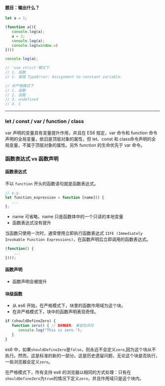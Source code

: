 #### 题目：输出什么？
```js
let a = 1;

(function a(){
   console.log(a);
   a = 2;
   console.log(a);
   console.log(window.a)
})()

console.log(a);

// 'use strict'模式下
// 1. 函数
// 2. 报错 TypeError: Assignment to constant variable.

// 非严格模式下
// 1. 函数
// 2. 函数
// 3. undefined
// 4. 1
```

------
### let / const / var / function / class

var 声明的变量具有变量提升作用，并且在 ES6 规定，var 命令和 function 命令声明的全局变量，依旧是顶层对象的属性，但 let、const 和 class命令声明的全局变量，不属于顶层对象的属性。另外 function 的生命优先于 var 命令。

### 函数表达式 vs 函数声明

#### 函数表达式

不以 `function` 开头的函数语句就是函数表达式。

```js
// e.g.
let function_expression = function [name]() {
   ...
};
```

- name 可省略，name 只是函数体中的一个只读的本地变量
- 函数表达式没有提升

当函数只使用一次时，通常使用立即执行函数表达式 `IIFE (Immediately Invokable Function Expressions)`，在函数声明后立即调用的函数表达式。

```js
(function() {
    ...
})();
```

#### 函数声明

- 函数声明会被提升

#### 块级函数

- 从 es6 开始，在严格模式下，块里的函数作用域为这个块。
- 在非严格模式下，块中的函数声明表现奇怪。

```js
if (shouldDefineZero) {
   function zero() { // DANGER: 兼容性风险
      console.log("This is zero.");
   }
}
```
es6 中，如果`shouldDefineZero`是`false`，则永远不会定义`zero`,因为这个块从不执行。然而，这是标准的新的一部分。这是历史遗留问题，无论这个块是否执行，一些浏览器会定义`zero`。

在严格模式下，所有支持 es6 的浏览器以相同的方式处理：只有在`shouldDefineZero`为`true`的情况下定义`zero`，并且作用域只是这个块内。